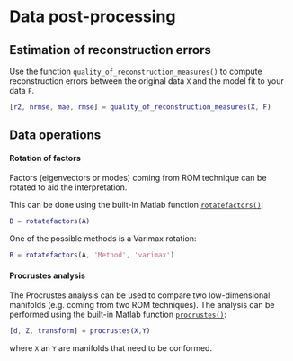 # Data post-processing

## Estimation of reconstruction errors

Use the function `quality_of_reconstruction_measures()` to compute reconstruction errors between the original data `X` and the model fit to your data `F`.

```matlab
[r2, nrmse, mae, rmse] = quality_of_reconstruction_measures(X, F)
```

## Data operations

#### Rotation of factors

Factors (eigenvectors or modes) coming from ROM technique can be rotated to aid the interpretation.

This can be done using the built-in Matlab function [`rotatefactors()`](https://nl.mathworks.com/help/stats/rotatefactors.html):

```Matlab
B = rotatefactors(A)
```

One of the possible methods is a Varimax rotation:

```Matlab
B = rotatefactors(A, 'Method', 'varimax')
```

#### Procrustes analysis

The Procrustes analysis can be used to compare two low-dimensional manifolds (e.g. coming from two ROM techniques). The analysis can be performed using the built-in Matlab function [`procrustes()`](https://nl.mathworks.com/help/stats/procrustes.html):

```Matlab
[d, Z, transform] = procrustes(X,Y)
```

where `X` an `Y` are manifolds that need to be conformed.
